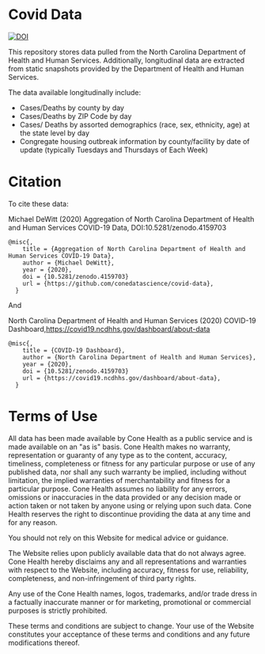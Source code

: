 # Covid Data

[![DOI](https://zenodo.org/badge/DOI/10.5281/zenodo.4159703.svg)](https://doi.org/10.5281/zenodo.4159703)

This repository stores data pulled from the North Carolina Department of Health and Human Services.
Additionally, longitudinal data are extracted from static snapshots provided by the Department of Health and Human Services.

The data available longitudinally include:

* Cases/Deaths by county by day 
* Cases/Deaths by ZIP Code by day
* Cases/ Deaths by assorted demographics (race, sex, ethnicity, age) at the state level by day 
* Congregate housing outbreak information by county/facility by date of update (typically Tuesdays and Thursdays of Each Week) 

# Citation

To cite these data:

Michael DeWitt (2020) Aggregation of North Carolina Department of Health and Human Services COVID-19 Data, DOI:10.5281/zenodo.4159703

```
@misc{,
    title = {Aggregation of North Carolina Department of Health and Human Services COVID-19 Data},
    author = {Michael DeWitt},
    year = {2020},
    doi = {10.5281/zenodo.4159703}
    url = {https://github.com/conedatascience/covid-data},
  }

```

And 

North Carolina Department of Health and Human Services (2020) COVID-19 Dashboard,https://covid19.ncdhhs.gov/dashboard/about-data

```
@misc{,
    title = {COVID-19 Dashboard},
    author = {North Carolina Department of Health and Human Services},
    year = {2020},
    doi = {10.5281/zenodo.4159703}
    url = {https://covid19.ncdhhs.gov/dashboard/about-data},
  }

```

# Terms of Use

All data has been made available by Cone Health as a public service and is made available on an "as is" basis. 
Cone Health makes no warranty, representation or guaranty of any type as to the content, accuracy, timeliness, completeness or fitness for any particular purpose or use of any published data, nor shall any such warranty be implied, including without limitation, the implied warranties of merchantability and fitness for a particular purpose. 
Cone Health assumes no liability for any errors, omissions or inaccuracies in the data provided or any decision made or action taken or not taken by anyone using or relying upon such data. 
Cone Health reserves the right to discontinue providing the data at any time and for any reason.

You should not rely on this Website for medical advice or guidance.

The Website relies upon publicly available data that do not always agree. Cone Health hereby disclaims any and all representations and warranties with respect to the Website, including accuracy, fitness for use, reliability, completeness, and non-infringement of third party rights.

Any use of the Cone Health names, logos, trademarks, and/or trade dress in a factually inaccurate manner or for marketing, promotional or commercial purposes is strictly prohibited.

These terms and conditions are subject to change. Your use of the Website constitutes your acceptance of these terms and conditions and any future modifications thereof.

